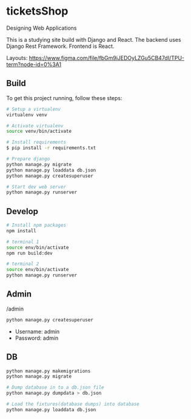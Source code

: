 # ticketsShop

Designing Web Applications

This is a studying site build with Django and React. 
The backend uses Django Rest Framework. Frontend is React.

Layouts: <https://www.figma.com/file/fbGm9iJEDOyLZGu5CB47dI/TPU-term?node-id=0%3A1>

## Build

To get this project running, follow these steps: 

```sh
# Setup a virtualenv
virtualenv venv

# Activate virtualenv
source venv/bin/activate

# Install requirements
$ pip install -r requirements.txt

# Prepare django
python manage.py migrate
python manage.py loaddata db.json 
python manage.py createsuperuser

# Start dev web server
python manage.py runserver
```


## Develop

```sh
# Install npm packages
npm install

# terminal 1
source env/bin/activate
npm run build:dev

# terminal 2
source env/bin/activate
python manage.py runserver
```

## Admin

/admin

```sh
python manage.py createsuperuser
```

+ Username: admin
+ Password: admin

## DB

```sh
python manage.py makemigrations
python manage.py migrate

# Dump database in to a db.json file
python manage.py dumpdata > db.json

# Load the fixtures(database dumps) into database
python manage.py loaddata db.json
```
